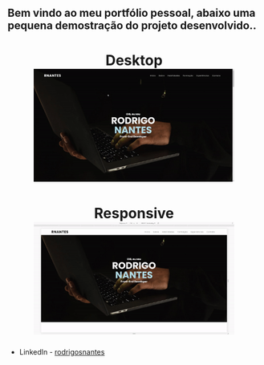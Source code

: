 
## Bem vindo ao meu portfólio pessoal, abaixo uma pequena demostração do projeto desenvolvido..

<h1 align="center">
   Desktop
   <br/>
   <img src="https://github.com/rodrigosnantes/rodrigosnantes.github.io/blob/main/portfolio01.gif" width="400" />
</h1>

<h1 align="center">
   Responsive
   <br/>
   <img src="https://github.com/rodrigosnantes/rodrigosnantes.github.io/blob/main/portfolio02.gif" width="400" />
</h1>

- LinkedIn -  [rodrigosnantes](https://www.linkedin.com/in/rodrigonantess/)
